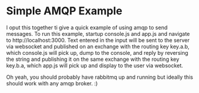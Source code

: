 # Simple AMQP Example
I oput this together ti give a quick example of using amqp to send messages. To
run this example, startup console.js and app.js and navigate to
http://localhost:3000. Text entered in the input will be sent to the server via
websocket and published on an exchange with the routing key key.a.b, which
console.js will pick up, dump to the console, and reply by reversing the string
and publishing it on the same exchange with the routing key key.b.a, which
app.js will pick up and display to the user via websocket. 

Oh yeah, you should probably have rabbitmq up and running but ideally this
should work with any amqp broker. :)


